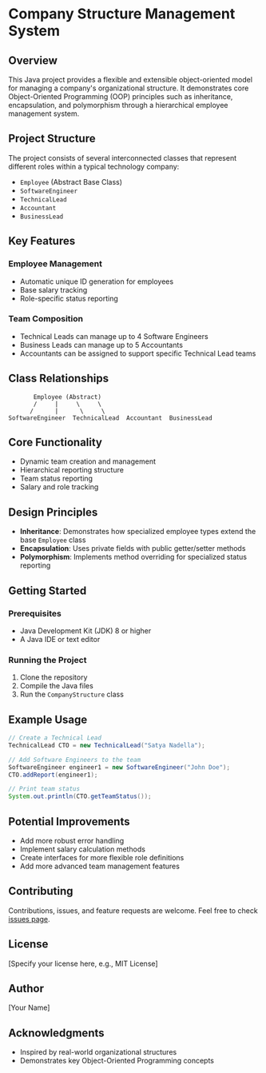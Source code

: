 # Company Structure Management System

## Overview

This Java project provides a flexible and extensible object-oriented model for managing a company's organizational structure. It demonstrates core Object-Oriented Programming (OOP) principles such as inheritance, encapsulation, and polymorphism through a hierarchical employee management system.

## Project Structure

The project consists of several interconnected classes that represent different roles within a typical technology company:

- `Employee` (Abstract Base Class)
- `SoftwareEngineer`
- `TechnicalLead`
- `Accountant`
- `BusinessLead`

## Key Features

### Employee Management
- Automatic unique ID generation for employees
- Base salary tracking
- Role-specific status reporting

### Team Composition
- Technical Leads can manage up to 4 Software Engineers
- Business Leads can manage up to 5 Accountants
- Accountants can be assigned to support specific Technical Lead teams

## Class Relationships

```
       Employee (Abstract)
       /     |     \     \
      /      |      \     \
SoftwareEngineer  TechnicalLead  Accountant  BusinessLead
```

## Core Functionality

- Dynamic team creation and management
- Hierarchical reporting structure
- Team status reporting
- Salary and role tracking

## Design Principles

- **Inheritance**: Demonstrates how specialized employee types extend the base `Employee` class
- **Encapsulation**: Uses private fields with public getter/setter methods
- **Polymorphism**: Implements method overriding for specialized status reporting

## Getting Started

### Prerequisites
- Java Development Kit (JDK) 8 or higher
- A Java IDE or text editor

### Running the Project
1. Clone the repository
2. Compile the Java files
3. Run the `CompanyStructure` class

## Example Usage

```java
// Create a Technical Lead
TechnicalLead CTO = new TechnicalLead("Satya Nadella");

// Add Software Engineers to the team
SoftwareEngineer engineer1 = new SoftwareEngineer("John Doe");
CTO.addReport(engineer1);

// Print team status
System.out.println(CTO.getTeamStatus());
```

## Potential Improvements
- Add more robust error handling
- Implement salary calculation methods
- Create interfaces for more flexible role definitions
- Add more advanced team management features

## Contributing
Contributions, issues, and feature requests are welcome. Feel free to check [issues page](your-repo-issues-link).

## License
[Specify your license here, e.g., MIT License]

## Author
[Your Name]

## Acknowledgments
- Inspired by real-world organizational structures
- Demonstrates key Object-Oriented Programming concepts
